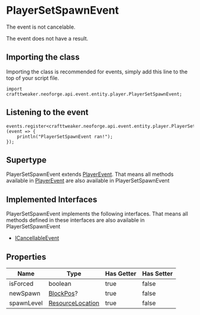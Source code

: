 # PlayerSetSpawnEvent

The event is not cancelable.

The event does not have a result.

## Importing the class

Importing the class is recommended for events, simply add this line to the top of your script file.
```zenscript
import crafttweaker.neoforge.api.event.entity.player.PlayerSetSpawnEvent;
```


## Listening to the event

```zenscript
events.register<crafttweaker.neoforge.api.event.entity.player.PlayerSetSpawnEvent>(event => {
    println("PlayerSetSpawnEvent ran!");
});
```


## Supertype

PlayerSetSpawnEvent extends [PlayerEvent](/neoforge/api/event/entity/player/PlayerEvent). That means all methods available in [PlayerEvent](/neoforge/api/event/entity/player/PlayerEvent) are also available in PlayerSetSpawnEvent

## Implemented Interfaces
PlayerSetSpawnEvent implements the following interfaces. That means all methods defined in these interfaces are also available in PlayerSetSpawnEvent

- [ICancellableEvent](/neoforge/api/event/ICancellableEvent)

## Properties

|    Name    |                            Type                            | Has Getter | Has Setter |
|------------|------------------------------------------------------------|------------|------------|
| isForced   | boolean                                                    | true       | false      |
| newSpawn   | [BlockPos](/vanilla/api/util/math/BlockPos)?               | true       | false      |
| spawnLevel | [ResourceLocation](/vanilla/api/resource/ResourceLocation) | true       | false      |


